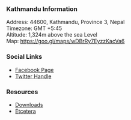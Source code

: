 ### Kathmandu Information
Address: 44600, Kathmandu, Province 3, Nepal
<br>
Timezone: GMT +5:45<br>
Altitude: 1,324m above the sea Level<br>
Map: https://goo.gl/maps/wDBrRy7EyzzKacVa6


### Social Links
* [Facebook Page](https://www.facebook.com/owasp.kathmandu/)
* [Twitter Handle](#)

### Resources

* [Downloads](#)
* [Etcetera](#)